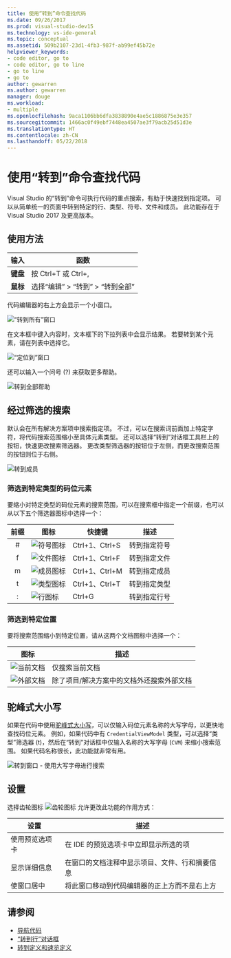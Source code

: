 ```yaml
---
title: 使用“转到”命令查找代码
ms.date: 09/26/2017
ms.prod: visual-studio-dev15
ms.technology: vs-ide-general
ms.topic: conceptual
ms.assetid: 509b2107-23d1-4fb3-987f-ab99ef45b72e
helpviewer_keywords:
- code editor, go to
- code editor, go to line
- go to line
- go to
author: gewarren
ms.author: gewarren
manager: douge
ms.workload:
- multiple
ms.openlocfilehash: 9aca1106bb6dfa3838890e4ae5c1886875e3e357
ms.sourcegitcommit: 1466ac0f49ebf7448ea4507ae3f79acb25d51d3e
ms.translationtype: HT
ms.contentlocale: zh-CN
ms.lasthandoff: 05/22/2018
---
```

# <a name="find-code-using-go-to-commands"></a>使用“转到”命令查找代码

Visual Studio 的“转到”命令可执行代码的重点搜索，有助于快速找到指定项。 可以从简单统一的页面中转到特定的行、类型、符号、文件和成员。 此功能存在于 Visual Studio 2017 及更高版本。

## <a name="how-to-use-it"></a>使用方法

输入        | 函数
------------ | ---
**键盘** | 按 Ctrl+T 或 Ctrl+,
**鼠标**    | 选择“编辑” > “转到” > “转到全部”

代码编辑器的右上方会显示一个小窗口。

![“转到所有”窗口](media/go-to-all.png)

在文本框中键入内容时，文本框下的下拉列表中会显示结果。 若要转到某个元素，请在列表中选择它。

![“定位到”窗口](../ide/media/vside_navigatetowindow.png)

还可以输入一个问号 (?) 来获取更多帮助。

![转到全部帮助](media/go-to-all-help.png)

## <a name="filtered-searches"></a>经过筛选的搜索

默认会在所有解决方案项中搜索指定项。 不过，可以在搜索词前面加上特定字符，将代码搜索范围缩小至具体元素类型。 还可以选择“转到”对话框工具栏上的按钮，快速更改搜索筛选器。 更改类型筛选器的按钮位于左侧，而更改搜索范围的按钮则位于右侧。

![转到成员](../ide/media/vside_navigation_toolbar.png)

### <a name="filter-to-a-specific-type-of-code-element"></a>筛选到特定类型的码位元素

要缩小对特定类型的码位元素的搜索范围，可以在搜索框中指定一个前缀，也可以从以下五个筛选器图标中选择一个：

前缀 | 图标 | 快捷键 | 描述
:----: | ---- | -------- | ---
\#     | ![符号图标](media/gotoall_symbolicon.png) | Ctrl+1、Ctrl+S | 转到指定符号
f      | ![文件图标](media/gotoall_fileicon.png)     | Ctrl+1、Ctrl+F | 转到指定文件
m      | ![成员图标](media/gotoall_membericon.png) | Ctrl+1、Ctrl+M | 转到指定成员
t      | ![类型图标](media/gotoall_typeicon.png)     | Ctrl+1、Ctrl+T | 转到指定类型
:      | ![行图标](media/gotoall_lineicon.png)     | Ctrl+G         | 转到指定行号

### <a name="filter-to-a-specific-location"></a>筛选到特定位置

要将搜索范围缩小到特定位置，请从这两个文档图标中选择一个：

图标 | 描述
---- | ---
![当前文档](media/gotoall_currentdocument.png) | 仅搜索当前文档
![外部文档](media/gotoall_external.png) | 除了项目/解决方案中的文档外还搜索外部文档

## <a name="camel-casing"></a>驼峰式大小写

如果在代码中使用[驼峰式大小写](https://en.wikipedia.org/wiki/Camel_case)，可以仅输入码位元素名称的大写字母，以更快地查找码位元素。 例如，如果代码中有 `CredentialViewModel` 类型，可以选择“类型”筛选器 (t)，然后在“转到”对话框中仅输入名称的大写字母 (`CVM`) 来缩小搜索范围。 如果代码名称很长，此功能就非常有用。

![转到窗口 - 使用大写字母进行搜索](../ide/media/vside_capitalsearch.png)

## <a name="settings"></a>设置

选择齿轮图标 ![齿轮图标](media/gotoall_gear.png) 允许更改此功能的作用方式：

设置 | 描述
------- | ---
使用预览选项卡 | 在 IDE 的预览选项卡中立即显示所选的项
显示详细信息    | 在窗口的文档注释中显示项目、文件、行和摘要信息
使窗口居中   | 将此窗口移动到代码编辑器的正上方而不是右上方

## <a name="see-also"></a>请参阅

- [导航代码](../ide/navigating-code.md)
- [“转到行”对话框](../ide/reference/go-to-line.md)
- [转到定义和速览定义](../ide/go-to-and-peek-definition.md)